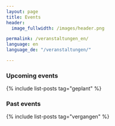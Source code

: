 ```yaml
---
layout: page
title: Events
header:
  image_fullwidth: /images/header.png

permalink: /veranstaltungen_en/
language: en
language_de: "/veranstaltungen/"

---
```



### Upcoming events

{% include list-posts tag="geplant" %}

### Past events

{% include list-posts tag="vergangen" %}


